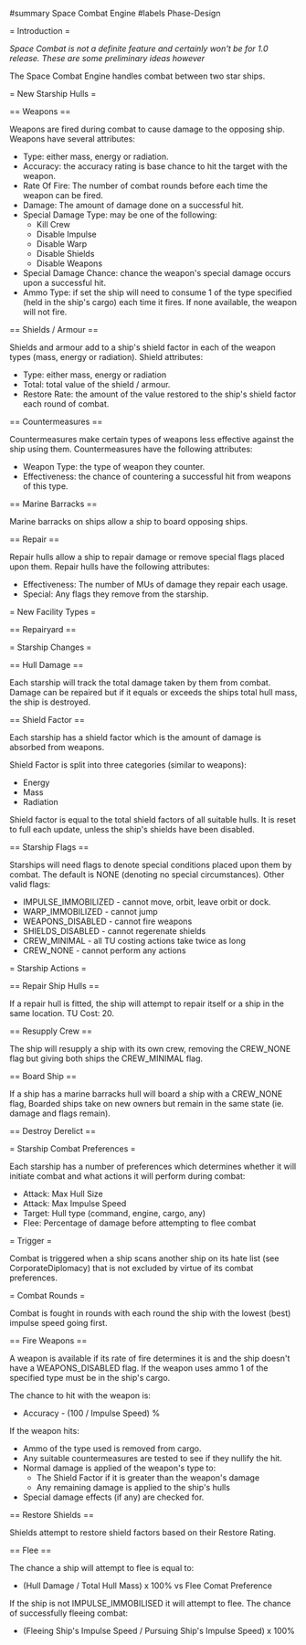 #summary Space Combat Engine
#labels Phase-Design

= Introduction =

_Space Combat is not a definite feature and certainly won't be for 1.0 release. These are some preliminary ideas however_

The Space Combat Engine handles combat between two star ships. 

= New Starship Hulls =

== Weapons ==

Weapons are fired during combat to cause damage to the opposing ship. Weapons have several attributes:

  * Type: either mass, energy or radiation.
  * Accuracy: the accuracy rating is base chance to hit the target with the weapon.
  * Rate Of Fire: The number of combat rounds before each time the weapon can be fired.
  * Damage: The amount of damage done on a successful hit.
  * Special Damage Type: may be one of the following:
    * Kill Crew
    * Disable Impulse
    * Disable Warp
    * Disable Shields
    * Disable Weapons
  * Special Damage Chance: chance the weapon's special damage occurs upon a successful hit.
  * Ammo Type: if set the ship will need to consume 1 of the type specified (held in the ship's cargo) each time it fires.  If none available, the weapon will not fire.

== Shields / Armour ==

Shields and armour add to a ship's shield factor in each of the weapon types (mass, energy or radiation).  Shield attributes:
  * Type: either mass, energy or radiation
  * Total: total value of the shield / armour.
  * Restore Rate: the amount of the value restored to the ship's shield factor each round of combat.

== Countermeasures ==

Countermeasures make certain types of weapons less effective against the ship using them.  Countermeasures have the following attributes:

  * Weapon Type: the type of weapon they counter.
  * Effectiveness: the chance of countering a successful hit from weapons of this type.

== Marine Barracks ==

Marine barracks on ships allow a ship to board opposing ships.

== Repair ==

Repair hulls allow a ship to repair damage or remove special flags placed upon them.  Repair hulls have the following attributes:
  * Effectiveness: The number of MUs of damage they repair each usage.
  * Special: Any flags they remove from the starship.

= New Facility Types =

== Repairyard ==

= Starship Changes =

== Hull Damage ==

Each starship will track the total damage taken by them from combat.  Damage can be repaired but if it equals or exceeds the ships total hull mass, the ship is destroyed.

== Shield Factor ==

Each starship has a shield factor which is the amount of damage is absorbed from weapons.  

Shield Factor is split into three categories (similar to weapons):
  * Energy
  * Mass
  * Radiation

Shield factor is equal to the total shield factors of all suitable hulls.  It is reset to full each update, unless the ship's shields have been disabled.

== Starship Flags ==

Starships will need flags to denote special conditions placed upon them by combat.  The default is NONE (denoting no special circumstances).  Other valid flags:

  * IMPULSE_IMMOBILIZED - cannot move, orbit, leave orbit or dock.
  * WARP_IMMOBILIZED - cannot jump
  * WEAPONS_DISABLED - cannot fire weapons
  * SHIELDS_DISABLED - cannot regerenate shields
  * CREW_MINIMAL - all TU costing actions take twice as long
  * CREW_NONE - cannot perform any actions

= Starship Actions =

== Repair Ship Hulls ==

If a repair hull is fitted, the ship will attempt to repair itself or a ship in the same location.  TU Cost: 20.

== Resupply Crew ==

The ship will resupply a ship with its own crew, removing the CREW_NONE flag but giving both ships the CREW_MINIMAL flag.

== Board Ship ==

If a ship has a marine barracks hull will board a ship with a CREW_NONE flag, Boarded ships take on new owners but remain in the same state (ie. damage and flags remain).

== Destroy Derelict ==

= Starship Combat Preferences =

Each starship has a number of preferences which determines whether it will initiate combat and what actions it will perform during combat:

  * Attack: Max Hull Size
  * Attack: Max Impulse Speed
  * Target: Hull type (command, engine, cargo, any)
  * Flee: Percentage of damage before attempting to flee combat

= Trigger =

Combat is triggered when a ship scans another ship on its hate list (see CorporateDiplomacy) that is not excluded by virtue of its combat preferences.

= Combat Rounds =

Combat is fought in rounds with each round the ship with the lowest (best) impulse speed going first.  

== Fire Weapons ==

A weapon is available if its rate of fire determines it is and the ship doesn't have a WEAPONS_DISABLED flag.  If the weapon uses ammo 1 of the specified type must be in the ship's cargo.

The chance to hit with the weapon is:

  * Accuracy - (100 / Impulse Speed) %

If the weapon hits:
  * Ammo of the type used is removed from cargo.
  * Any suitable countermeasures are tested to see if they nullify the hit.
  * Normal damage is applied of the weapon's type to:
    * The Shield Factor if it is greater than the weapon's damage
    * Any remaining damage is applied to the ship's hulls
  * Special damage effects (if any) are checked for.

== Restore Shields ==

Shields attempt to restore shield factors based on their Restore Rating.

== Flee ==

The chance a ship will attempt to flee is equal to:

  * (Hull Damage / Total Hull Mass) x 100% vs Flee Comat Preference

If the ship is not IMPULSE_IMMOBILISED it will attempt to flee.  The chance of successfully fleeing combat:
  * (Fleeing Ship's Impulse Speed / Pursuing Ship's Impulse Speed) x 100%
